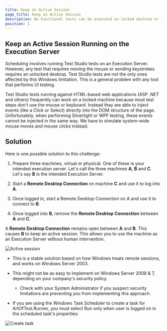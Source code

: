 ```yaml
---
title: Keep an Active Session
page_title: Keep an Active Session
description: No Functional tests can be executed on locked machine or inactive desktop session. This is a possible solution how to configure few machines to keep an active session on one of the machines. 
position: 1
---
```

## Keep an Active Session Running on the Execution Server

Scheduling involves running Test Studio tests on an Execution Server. However, any test that requires moving the mouse or sending keystrokes requires an unlocked desktop. Test Studio tests are not the only ones affected by this Windows limitation. This is a general problem with any tool that performs UI testing.

Test Studio tests running against HTML-based web applications (ASP .NET and others) frequently can work on a locked machine because most test steps don't use the mouse or keyboard. Instead they are able to inject events (like a Click or Select) directly into the DOM structure of the page. Unfortunately, when performing Silverlight or WPF testing, these events cannot be injected in the same way. We have to simulate system-wide mouse moves and mouse clicks instead.

## Solution

Here is one possible solution to this challenge:

1. Prepare three machines, virtual or physical. One of these is your intended execution server. Let's call the three machines **A**, **B** and **C**. Let's say **B** is the intended Execution Server.

2. Start a **Remote Desktop Connection** on machine **C** and use it to log into **A**.

3. Once logged in, start a Remote Desktop Connection on A and use it to connect to **B**.

4. Once logged into **B**, remove the **Remote Desktop Connection** between **A** and **C**.

A **Remote Desktop Connection** remains open between **A** and **B**. This causes **B** to keep an active session. This allows you to use the machine as an Execution Server without human intervention.

![Active session][1]

* This is a stable solution based on how Windows treats remote sessions, and works on Windows Server 2003.

* This might not be as easy to implement on Windows Server 2008 & 7, depending on your company's security policy.

	* Check with your System Administrator if you suspect security limitations are preventing you from implementing this approach.

* If you are using the Windows Task Scheduler to create a task for ArtOfTest.Runner, you must select Run only when user is logged on in the scheduled task's properties:

![Create task][2]

[1]: /img/knowledge-base/scheduling-kb/keep-active-session/fig1.png
[2]: /img/knowledge-base/scheduling-kb/keep-active-session/fig2.png